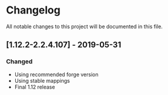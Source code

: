 # Changelog
All notable changes to this project will be documented in this file.

## [1.12.2-2.2.4.107] - 2019-05-31
### Changed
- Using recommended forge version
- Using stable mappings
- Final 1.12 release